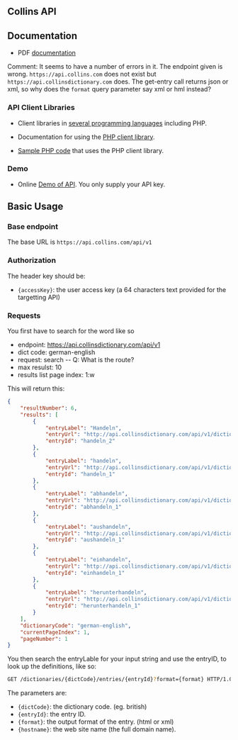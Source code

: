 <section>

# Collins API

## Documentation

- PDF [documentation](./collins-api-documentation.pdf)

Comment: It seems to have a number of errors in it. The endpoint given is wrong. `https://api.collins.com` does not exist but `https://api.collinsdictionary.com` does. The get-entry call returns json or xml, so why does the `format` 
query parameter say xml or hml instead?

### API Client Libraries

- Client libraries in [several programming languages](http://dps.api-lib.idm.fr/) including PHP.

- Documentation for using the [PHP client library](http://dps.api-lib.idm.fr/libraries.html#php).

- [Sample PHP code](http://dps.api-lib.idm.fr/download.html#php) that uses the PHP client library. 

### Demo

- Online [Demo of API](https://api.collinsdictionary.com/apidemo/). You only supply your API key.

## Basic Usage

### Base endpoint

The base URL is `https://api.collins.com/api/v1`

### Authorization

The header key should be:

- `{accessKey}`: the user access key (a 64 characters text provided for the targetting API)

### Requests

You first have to search for the word like so

- endpoint:  https://api.collinsdictionary.com/api/v1
- dict code: german-english     
- request: search -- Q: What is the route?
- max resulst: 10
- results list page index: 1:w

This will return this:

```json
{
    "resultNumber": 6,
    "results": [
        {
            "entryLabel": "Handeln",
            "entryUrl": "http://api.collinsdictionary.com/api/v1/dictionaries/german-english/entries/handeln_2",
            "entryId": "handeln_2"
        },
        {
            "entryLabel": "handeln",
            "entryUrl": "http://api.collinsdictionary.com/api/v1/dictionaries/german-english/entries/handeln_1",
            "entryId": "handeln_1"
        },
        {
            "entryLabel": "abhandeln",
            "entryUrl": "http://api.collinsdictionary.com/api/v1/dictionaries/german-english/entries/abhandeln_1",
            "entryId": "abhandeln_1"
        },
        {
            "entryLabel": "aushandeln",
            "entryUrl": "http://api.collinsdictionary.com/api/v1/dictionaries/german-english/entries/aushandeln_1",
            "entryId": "aushandeln_1"
        },
        {
            "entryLabel": "einhandeln",
            "entryUrl": "http://api.collinsdictionary.com/api/v1/dictionaries/german-english/entries/einhandeln_1",
            "entryId": "einhandeln_1"
        },
        {
            "entryLabel": "herunterhandeln",
            "entryUrl": "http://api.collinsdictionary.com/api/v1/dictionaries/german-english/entries/herunterhandeln_1",
            "entryId": "herunterhandeln_1"
        }
    ],
    "dictionaryCode": "german-english",
    "currentPageIndex": 1,
    "pageNumber": 1
}
```

You then search the entryLable for your input string and use the entryID, to look up the definitions, like so:

```bash
GET /dictionaries/{dictCode}/entries/{entryId}?format={format} HTTP/1.0
```

The parameters are:

- `{dictCode}`: the dictionary code. (eg. british)
- `{entryId}`: the entry ID.
- `{format}`: the output format of the entry. (html or xml)
- `{hostname}`: the web site name (the full domain name).

</section>
